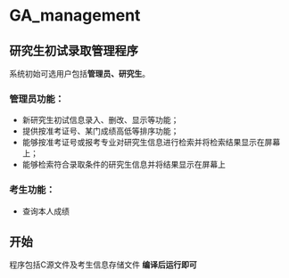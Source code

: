 # GA_management
## **研究生初试录取管理程序**
系统初始可选用户包括**管理员、研究生**。
### 管理员功能：
* 新研究生初试信息录入、删改、显示等功能；
* 提供按准考证号、某门成绩高低等排序功能；
* 能够按准考证号或报考专业对研究生信息进行检索并将检索结果显示在屏幕上；
* 能够检索符合录取条件的研究生信息并将结果显示在屏幕上
### 考生功能：
* 查询本人成绩 
## 开始
程序包括C源文件及考生信息存储文件
**编译后运行即可**
